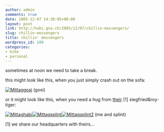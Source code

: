 ```yaml
---
author: admin
comments: true
date: 2005-12-07 14:30:05+00:00
layout: post
link: http://habi.gna.ch/2005/12/07/chillin-messengers/
slug: chillin-messengers
title: chillin' messengers
wordpress_id: 109
categories:
- bike
- personal
---
```



sometimes at noon we need to take a break.
  
this might look like this, when you just simply crash out on the sofa:
  
[![Mittaggosi](http://habi.gna.ch/blog/images/mittaggosi-tm.jpg)](http://habi.gna.ch/blog/images/mittaggosi.jpg) (gosi)



or it might look like this, when you need a hug from [their](http://www.fluegzueg.ch/index.php) [1] siegfried&roy-tiger:



[![Mittaghabi](http://habi.gna.ch/blog/images/mittaghabi-tm.jpg)](http://habi.gna.ch/blog/images/mittaghabi.jpg)[![Mittagsplint](http://habi.gna.ch/blog/images/mittagsplint-tm.jpg)](http://habi.gna.ch/blog/images/mittagsplint.jpg)[![Mittagsplint2](http://habi.gna.ch/blog/images/mittagsplint2-tm.jpg)](http://habi.gna.ch/blog/images/mittagsplint2.jpg) (me and splint)



[1] we share our headquarters with theirs...

